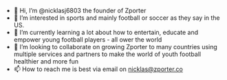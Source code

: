 - 👋 Hi, I’m @nicklasj6803 the founder of Zporter
- 👀 I’m interested in sports and mainly football or soccer as they say in the US. 
- 🌱 I’m currently learning a lot about how to entertain, educate and empower young football players - all ower the world
- 💞️ I’m looking to collaborate on growing Zporter to many countries using multiple services and partners to make the world of youth football healthier and more fun
- 📫 How to reach me is best via email on nicklas@zporter.co

<!---
nicklasj6803/nicklasj6803 is a ✨ special ✨ repository because its `README.md` (this file) appears on your GitHub profile.
You can click the Preview link to take a look at your changes.
--->

